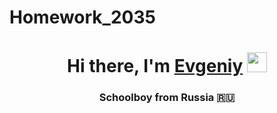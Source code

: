 # Homework_2035
<h1 align="center">Hi there, I'm <a href="https://www.youtube.com/watch?v=8Hy-xEhD-YY&ab_channel=DETRKIROR" target="_blank">Evgeniy</a> 
<img src="https://github.com/blackcater/blackcater/raw/main/images/Hi.gif" height="32"/></h1>
<h3 align="center">Schoolboy from Russia 🇷🇺</h3>
